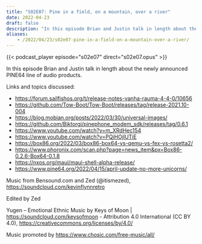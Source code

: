 ```yaml
---
title: "S02E07: Pine in a field, on a mountain, over a river"
date: 2022-04-23
draft: false
description: "In this episode Brian and Justin talk in length about the newly announced PINE64 line of audio products."
aliases:
    - /2022/04/23/s02e07-pine-in-a-field-on-a-mountain-over-a-river/
---
```


{{< podcast_player episode="s02e07" direct="s02e07.opus" >}}

In this episode Brian and Justin talk in length about the newly announced PINE64 line of audio products.

Links and topics discussed:

* https://forum.sailfishos.org/t/release-notes-vanha-rauma-4-4-0/10656
* https://github.com/Tow-Boot/Tow-Boot/releases/tag/release-2021.10-004
* https://blog.mobian.org/posts/2022/03/30/universal-images/
* https://github.com/Biktorgj/pinephone_modem_sdk/releases/tag/0.6.1
* https://www.youtube.com/watch?v=m_XRdHec154
* https://www.youtube.com/watch?v=PQiHOjIUTiE
* https://box86.org/2022/03/box86-box64-vs-qemu-vs-fex-vs-rosetta2/
* https://www.phoronix.com/scan.php?page=news_item&px=Box86-0.2.6-Box64-0.1.8
* https://nxos.org/maui/maui-shell-alpha-release/
* https://www.pine64.org/2022/04/15/april-update-no-more-unicorns/

Music from Bensound.com and Zed (@itismezed), https://soundcloud.com/kevinflynnretro

Edited by Zed

Yugen – Emotional Ethnic Music by Keys of Moon | https://soundcloud.com/keysofmoon - Attribution 4.0 International (CC BY 4.0), https://creativecommons.org/licenses/by/4.0/

Music promoted by https://www.chosic.com/free-music/all/
